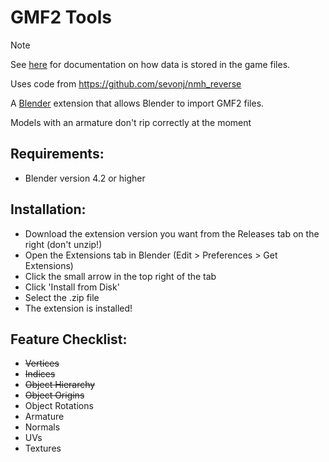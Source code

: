 # GMF2 Tools

> [!NOTE]  
> See [here](https://sevonj.github.io/nmh_reverse/formats/) for documentation on how data is stored in the game files.

Uses code from https://github.com/sevonj/nmh_reverse

A [Blender](https://www.blender.org) extension that allows Blender to import GMF2 files.

Models with an armature don't rip correctly at the moment

## Requirements:
- Blender version 4.2 or higher

## Installation:
- Download the extension version you want from the Releases tab on the right (don't unzip!)
- Open the Extensions tab in Blender (Edit > Preferences > Get Extensions)
- Click the small arrow in the top right of the tab
- Click 'Install from Disk'
- Select the .zip file
- The extension is installed!

## Feature Checklist:
- ~~Vertices~~
- ~~Indices~~
- ~~Object Hierarchy~~
- ~~Object Origins~~
- Object Rotations
- Armature
- Normals
- UVs
- Textures
